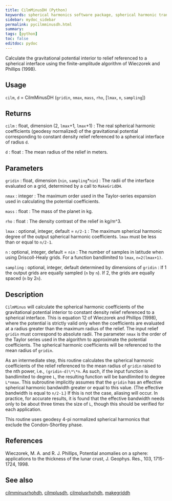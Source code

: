 ```yaml
---
title: CilmMinusDH (Python)
keywords: spherical harmonics software package, spherical harmonic transform, legendre functions, multitaper spectral analysis, fortran, Python, gravity, magnetic field
sidebar: mydoc_sidebar
permalink: pycilmminusdh.html
summary:
tags: [python]
toc: false
editdoc: pydoc
---
```


Calculate the gravitational potential interior to relief referenced to a spherical interface using the finite-amplitude algorithm of Wieczorek and Phillips (1998).

## Usage

`cilm`, `d` = CilmMinusDH (`gridin`, `nmax`, `mass`, `rho`, [`lmax`,  `n`, `sampling`])

## Returns

`cilm` : float, dimension (2, `lmax`+1, `lmax`+1)
:   The real spherical harmonic coefficients (geodesy normalized) of the gravitational potential corresponding to constant density relief referenced to a spherical interface of radius `d`.

`d` : float
:   The mean radius of the relief in meters.

## Parameters

`gridin` : float, dimension (`nin`, `sampling`\*`nin`)
:   The radii of the interface evaluated on a grid, determined by a call to `MakeGridDH`.

`nmax` : integer
:   The maximum order used in the Taylor-series expansion used in calculating the potential coefficients.

`mass` : float
:   The mass of the planet in kg.

`rho` : float
:   The density contrast of the relief in kg/m^3.

`lmax` : optional, integer, default = `n/2-1`
:   The maximum spherical harmonic degree of the output spherical harmonic coefficients. `lmax` must be less than or equal to `n/2-1`. 

`n` : optional, integer, default = `nin`
:   The number of samples in latitude when using Driscoll-Healy grids. For a function bandlimited to `lmax`, `n=2(lmax+1)`.

`sampling` : optional, integer, default determined by dimensions of `gridin`
:   If 1 the output grids are equally sampled (`n` by `n`). If 2, the grids are equally spaced (`n` by 2`n`).

## Description

`CilmMinus` will calculate the spherical harmonic coefficients of the gravitational potential interior to constant density relief referenced to a spherical interface. This is equation 12 of Wieczorek and Phillips (1998), where the potential is strictly valid only when the coefficients are evaluated at a radius greater than the maximum radius of the relief. The input relief `gridin` must correspond to absolute radii. The parameter `nmax` is the order of the Taylor series used in the algorithm to approximate the potential coefficients. The spherical harmonic coefficients will be referenced to the mean radius of `gridin`.

As an intermediate step, this routine calculates the spherical harmonic coefficients of the relief referenced to the mean radius of `gridin` raised to the nth power, i.e., `(gridin-d)\*\*n`. As such, if the input function is bandlimited to degree `L`, the resulting function will be bandlimited to degree `L*nmax`. This subroutine implicitly assumes that the `gridin` has an effective spherical harmonic bandwidth greater or equal to this value. (The effective bandwidth is equal to `n/2-1`.) If this is not the case, aliasing will occur. In practice, for accurate results, it is found that the effective bandwidth needs only to be about three times the size of `L`, though this should be verified for each application.

This routine uses geodesy 4-pi normalized spherical harmonics that exclude the Condon-Shortley phase.

## References

Wieczorek, M. A. and R. J. Phillips, Potential anomalies on a sphere: applications to the thickness of the lunar crust, J. Geophys. Res., 103, 1715-1724, 1998.

## See also

[cilmminusrhohdh](pycilmminusrhohdh.html), [cilmplusdh](pycilmplusdh.html), [cilmplusrhohdh](pycilmplusrhohdh.html), [makegriddh](pymakegriddh.html)

